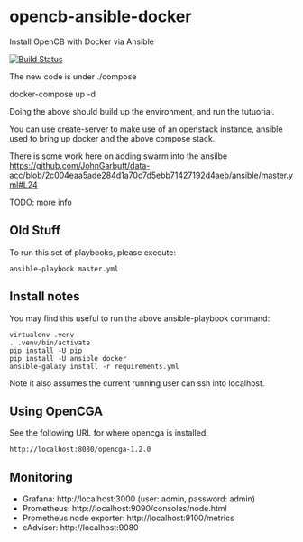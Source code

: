 # opencb-ansible-docker
Install OpenCB with Docker via Ansible

[![Build Status](https://www.travis-ci.org/JohnGarbutt/opencb-ansible-docker.svg?branch=master)](https://www.travis-ci.org/JohnGarbutt/opencb-ansible-docker)

The new code is under ./compose

  docker-compose up -d

Doing the above should build up the environment, and run the tutuorial.

You can use create-server to make use of an openstack instance, ansible used to bring up docker and the above compose stack.

There is some work here on adding swarm into the ansilbe
https://github.com/JohnGarbutt/data-acc/blob/2c004eaa5ade284d1a70c7d5ebb71427192d4aeb/ansible/master.yml#L24

TODO: more info

## Old Stuff

To run this set of playbooks, please execute:

    ansible-playbook master.yml

## Install notes

You may find this useful to run the above ansible-playbook command:

    virtualenv .venv
    . .venv/bin/activate
    pip install -U pip
    pip install -U ansible docker
    ansible-galaxy install -r requirements.yml

Note it also assumes the current running user can ssh into localhost.

## Using OpenCGA

See the following URL for where opencga is installed:

    http://localhost:8080/opencga-1.2.0

## Monitoring

* Grafana: http://localhost:3000 (user: admin, password: admin)
* Prometheus: http://localhost:9090/consoles/node.html
* Prometheus node exporter: http://localhost:9100/metrics
* cAdvisor: http://localhost:9080
